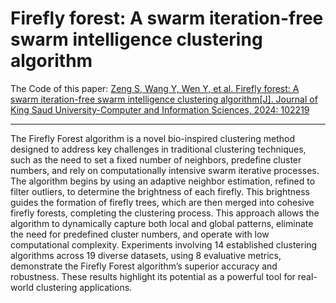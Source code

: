 # Firefly forest: A swarm iteration-free swarm intelligence clustering algorithm
The Code of this paper: [Zeng S, Wang Y, Wen Y, et al. Firefly forest: A swarm iteration-free swarm intelligence clustering algorithm[J]. Journal of King Saud University-Computer and Information Sciences, 2024: 102219](https://www.sciencedirect.com/science/article/pii/S1319157824003082?via%3Dihub)
<hr>
The Firefly Forest algorithm is a novel bio-inspired clustering method designed to address key challenges in traditional clustering techniques, such as the need to set a fixed number of neighbors, predefine cluster numbers, and rely on computationally intensive swarm iterative processes. The algorithm begins by using an adaptive neighbor estimation, refined to filter outliers, to determine the brightness of each firefly. This brightness guides the formation of firefly trees, which are then merged into cohesive firefly forests, completing the clustering process. This approach allows the algorithm to dynamically capture both local and global patterns, eliminate the need for predefined cluster numbers, and operate with low computational complexity. Experiments involving 14 established clustering algorithms across 19 diverse datasets, using 8 evaluative metrics, demonstrate the Firefly Forest algorithm’s superior accuracy and robustness. These results highlight its potential as a powerful tool for real-world clustering applications. 
